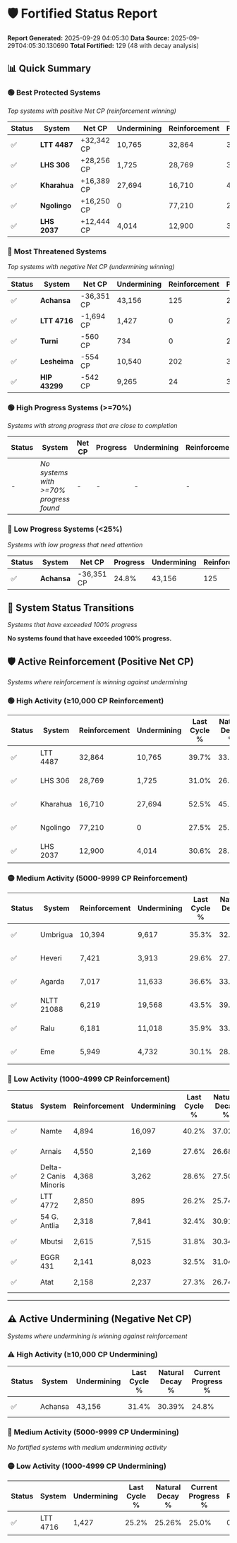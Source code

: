 # 🛡️ Fortified Status Report

**Report Generated:** 2025-09-29 04:05:30
**Data Source:** 2025-09-29T04:05:30.130690
**Total Fortified:** 129 (48 with decay analysis)

## 📊 Quick Summary

### 🟢 **Best Protected Systems**
*Top systems with positive Net CP (reinforcement winning)*

| Status | System | Net CP | Undermining | Reinforcement | Progress |
|--------|--------|--------|-------------|---------------|----------|
| ✅ | **LTT 4487** | +32,342 CP | 10,765 | 32,864 | 38.0% |
| ✅ | **LHS 306** | +28,256 CP | 1,725 | 28,769 | 30.7% |
| ✅ | **Kharahua** | +16,389 CP | 27,694 | 16,710 | 48.2% |
| ✅ | **Ngolingo** | +16,250 CP | 0 | 77,210 | 27.5% |
| ✅ | **LHS 2037** | +12,444 CP | 4,014 | 12,900 | 30.0% |

### 🔴 **Most Threatened Systems**
*Top systems with negative Net CP (undermining winning)*

| Status | System | Net CP | Undermining | Reinforcement | Progress |
|--------|--------|--------|-------------|---------------|----------|
| ✅ | **Achansa** | -36,351 CP | 43,156 | 125 | 24.8% |
| ✅ | **LTT 4716** | -1,694 CP | 1,427 | 0 | 25.0% |
| ✅ | **Turni** | -560 CP | 734 | 0 | 25.5% |
| ✅ | **Lesheima** | -554 CP | 10,540 | 202 | 32.6% |
| ✅ | **HIP 43299** | -542 CP | 9,265 | 24 | 31.8% |

### 🟢 **High Progress Systems (>=70%)**
*Systems with strong progress that are close to completion*

| Status | System | Net CP | Progress | Undermining | Reinforcement |
|--------|--------|--------|----------|-------------|---------------|
| - | *No systems with >=70% progress found* | - | - | - | - |

### 🔴 **Low Progress Systems (<25%)**
*Systems with low progress that need attention*

| Status | System | Net CP | Progress | Undermining | Reinforcement |
|--------|--------|--------|----------|-------------|---------------|
| ✅ | **Achansa** | -36,351 CP | 24.8% | 43,156 | 125 |
## 🔄 System Status Transitions
*Systems that have exceeded 100% progress*

**No systems found that have exceeded 100% progress.**

## 🛡️ Active Reinforcement (Positive Net CP)
*Systems where reinforcement is winning against undermining*

### 🟢 High Activity (≥10,000 CP Reinforcement)

| Status | System | Reinforcement | Undermining | Last Cycle % | Natural Decay % | Current Progress % | Current CP | Net CP | Activity |
|--------|--------|---------------|-------------|--------------|-----------------|-------------------|------------|--------|----------|
| ✅ | LTT 4487 | 32,864 | 10,765 | 39.7% | 33.02% | 38.0% | 247,000 | +32,342 | 🟢 High Reinforcement |
| ✅ | LHS 306 | 28,769 | 1,725 | 31.0% | 26.35% | 30.7% | 199,550 | +28,256 | 🟢 High Reinforcement |
| ✅ | Kharahua | 16,710 | 27,694 | 52.5% | 45.68% | 48.2% | 313,300 | +16,389 | 🟢 High Reinforcement |
| ✅ | Ngolingo | 77,210 | 0 | 27.5% | 25.00% | 27.5% | 178,750 | +16,250 | 🟢 High Reinforcement |
| ✅ | LHS 2037 | 12,900 | 4,014 | 30.6% | 28.09% | 30.0% | 195,000 | +12,444 | 🟢 High Reinforcement |

### 🟡 Medium Activity (5000-9999 CP Reinforcement)

| Status | System | Reinforcement | Undermining | Last Cycle % | Natural Decay % | Current Progress % | Current CP | Net CP | Activity |
|--------|--------|---------------|-------------|--------------|-----------------|-------------------|------------|--------|----------|
| ✅ | Umbrigua | 10,394 | 9,617 | 35.3% | 32.26% | 33.8% | 219,699 | +9,989 | 🟡 Medium Reinforcement |
| ✅ | Heveri | 7,421 | 3,913 | 29.6% | 27.94% | 29.0% | 188,500 | +6,872 | 🟡 Medium Reinforcement |
| ✅ | Agarda | 7,017 | 11,633 | 36.6% | 33.78% | 34.8% | 226,199 | +6,646 | 🟡 Medium Reinforcement |
| ✅ | NLTT 21088 | 6,219 | 19,568 | 43.5% | 39.61% | 40.5% | 263,250 | +5,805 | 🟡 Medium Reinforcement |
| ✅ | Ralu | 6,181 | 11,018 | 35.9% | 33.31% | 34.2% | 222,300 | +5,791 | 🟡 Medium Reinforcement |
| ✅ | Eme | 5,949 | 4,732 | 30.1% | 28.57% | 29.4% | 191,100 | +5,424 | 🟡 Medium Reinforcement |

### 🔴 Low Activity (1000-4999 CP Reinforcement)

| Status | System | Reinforcement | Undermining | Last Cycle % | Natural Decay % | Current Progress % | Current CP | Net CP | Activity |
|--------|--------|---------------|-------------|--------------|-----------------|-------------------|------------|--------|----------|
| ✅ | Namte | 4,894 | 16,097 | 40.2% | 37.02% | 37.7% | 245,050 | +4,444 | 🔵 Low Reinforcement |
| ✅ | Arnais | 4,550 | 2,169 | 27.6% | 26.68% | 27.3% | 177,450 | +4,035 | 🔵 Low Reinforcement |
| ✅ | Delta-2 Canis Minoris | 4,368 | 3,262 | 28.6% | 27.50% | 28.1% | 182,650 | +3,876 | 🔵 Low Reinforcement |
| ✅ | LTT 4772 | 2,850 | 895 | 26.2% | 25.74% | 26.1% | 169,650 | +2,338 | 🔵 Low Reinforcement |
| ✅ | 54 G. Antlia | 2,318 | 7,841 | 32.4% | 30.91% | 31.2% | 202,800 | +1,863 | 🔵 Low Reinforcement |
| ✅ | Mbutsi | 2,615 | 7,515 | 31.8% | 30.34% | 30.6% | 198,900 | +1,706 | 🔵 Low Reinforcement |
| ✅ | EGGR 431 | 2,141 | 8,023 | 32.5% | 31.04% | 31.3% | 203,450 | +1,678 | 🔵 Low Reinforcement |
| ✅ | Atat | 2,158 | 2,237 | 27.3% | 26.74% | 27.0% | 175,500 | +1,663 | 🔵 Low Reinforcement |


---

## ⚠️ Active Undermining (Negative Net CP)
*Systems where undermining is winning against reinforcement*

### ⚠️ High Activity (≥10,000 CP Undermining)

| Status | System | Undermining | Last Cycle % | Natural Decay % | Current Progress % | Reinforcement | Current CP | Net CP | Activity |
|--------|--------|-------------|--------------|-----------------|-------------------|---------------|------------|--------|----------|
| ✅ | Achansa | 43,156 | 31.4% | 30.39% | 24.8% | 125 | 161,200 | -36,351 | ⚠️ High Undermining |

### 🔶 Medium Activity (5000-9999 CP Undermining)

*No fortified systems with medium undermining activity*

### 🟡 Low Activity (1000-4999 CP Undermining)

| Status | System | Undermining | Last Cycle % | Natural Decay % | Current Progress % | Reinforcement | Current CP | Net CP | Activity |
|--------|--------|-------------|--------------|-----------------|-------------------|---------------|------------|--------|----------|
| ✅ | LTT 4716 | 1,427 | 25.2% | 25.26% | 25.0% | 0 | 162,500 | -1,694 | 🟡 Low Undermining |
